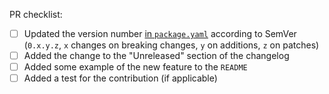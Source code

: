 PR checklist:
- [ ] Updated the version number [in `package.yaml`](https://github.com/spacchetti/spago/blob/master/package.yaml#L2) according to SemVer (`0.x.y.z`, `x` changes on breaking changes, `y` on additions, `z` on patches)
- [ ] Added the change to the "Unreleased" section of the changelog
- [ ] Added some example of the new feature to the `README`
- [ ] Added a test for the contribution (if applicable)
